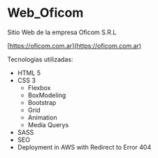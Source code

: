 # Web_Oficom  
Sitio Web de la empresa Oficom S.R.L   

[https://oficom.com.ar](https://oficom.com.ar) 

Tecnologías utilizadas:    

- HTML 5
- CSS 3
  - Flexbox
  - BoxModeling
  - Bootstrap
  - Grid
  - Animation
  - Media Querys
- SASS
- SEO
- Deployment in AWS with Redirect to Error 404
